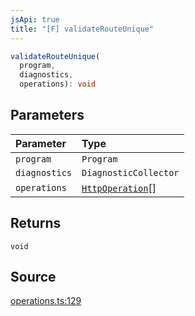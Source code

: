```yaml
---
jsApi: true
title: "[F] validateRouteUnique"
---
```


```ts
validateRouteUnique(
  program,
  diagnostics,
  operations): void
```

## Parameters

| Parameter     | Type                                            |
| :------------ | :---------------------------------------------- |
| `program`     | `Program`                                       |
| `diagnostics` | `DiagnosticCollector`                           |
| `operations`  | [`HttpOperation`](Interface.HttpOperation.md)[] |

## Returns

`void`

## Source

[operations.ts:129](https://github.com/markcowl/cadl/blob/3db15286/packages/http/src/operations.ts#L129)
